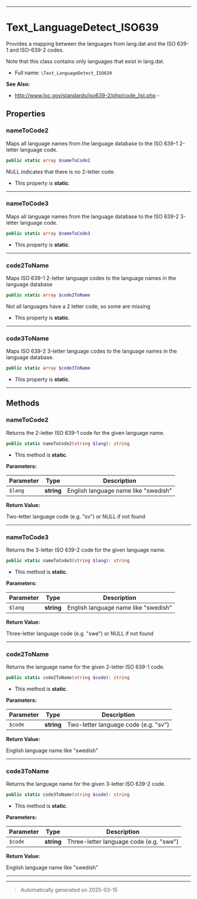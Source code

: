 ***

# Text_LanguageDetect_ISO639

Provides a mapping between the languages from lang.dat and the
ISO 639-1 and ISO-639-2 codes.

Note that this class contains only languages that exist in lang.dat.

* Full name: `\Text_LanguageDetect_ISO639`

**See Also:**

* http://www.loc.gov/standards/iso639-2/php/code_list.php - 



## Properties


### nameToCode2

Maps all language names from the language database to the
ISO 639-1 2-letter language code.

```php
public static array $nameToCode2
```

NULL indicates that there is no 2-letter code.

* This property is **static**.


***

### nameToCode3

Maps all language names from the language database to the
ISO 639-2 3-letter language code.

```php
public static array $nameToCode3
```



* This property is **static**.


***

### code2ToName

Maps ISO 639-1 2-letter language codes to the language names
in the language database

```php
public static array $code2ToName
```

Not all languages have a 2 letter code, so some are missing

* This property is **static**.


***

### code3ToName

Maps ISO 639-2 3-letter language codes to the language names
in the language database.

```php
public static array $code3ToName
```



* This property is **static**.


***

## Methods


### nameToCode2

Returns the 2-letter ISO 639-1 code for the given language name.

```php
public static nameToCode2(string $lang): string
```



* This method is **static**.




**Parameters:**

| Parameter | Type | Description |
|-----------|------|-------------|
| `$lang` | **string** | English language name like &quot;swedish&quot; |


**Return Value:**

Two-letter language code (e.g. "sv") or NULL if not found




***

### nameToCode3

Returns the 3-letter ISO 639-2 code for the given language name.

```php
public static nameToCode3(string $lang): string
```



* This method is **static**.




**Parameters:**

| Parameter | Type | Description |
|-----------|------|-------------|
| `$lang` | **string** | English language name like &quot;swedish&quot; |


**Return Value:**

Three-letter language code (e.g. "swe") or NULL if not found




***

### code2ToName

Returns the language name for the given 2-letter ISO 639-1 code.

```php
public static code2ToName(string $code): string
```



* This method is **static**.




**Parameters:**

| Parameter | Type | Description |
|-----------|------|-------------|
| `$code` | **string** | Two-letter language code (e.g. &quot;sv&quot;) |


**Return Value:**

English language name like "swedish"




***

### code3ToName

Returns the language name for the given 3-letter ISO 639-2 code.

```php
public static code3ToName(string $code): string
```



* This method is **static**.




**Parameters:**

| Parameter | Type | Description |
|-----------|------|-------------|
| `$code` | **string** | Three-letter language code (e.g. &quot;swe&quot;) |


**Return Value:**

English language name like "swedish"




***


***
> Automatically generated on 2025-03-15
